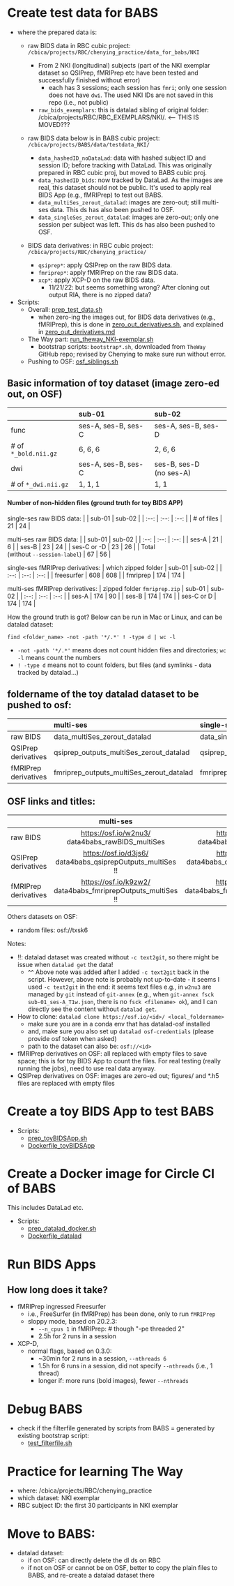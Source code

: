 # Create test data for BABS
* where the prepared data is:
    * raw BIDS data in RBC cubic project: `/cbica/projects/RBC/chenying_practice/data_for_babs/NKI`
        * From 2 NKI (longitudinal) subjects (part of the NKI exemplar dataset so QSIPrep, fMRIPrep etc have been tested and successfully finished without error)
            * each has 3 sessions; each session has `fmri`; only one session does not have `dwi`. The used NKI IDs are not saved in this repo (i.e., not public)
        * `raw_bids_exemplars`: this is datalad sibling of original folder: /cbica/projects/RBC/RBC_EXEMPLARS/NKI/. <-- THIS IS MOVED???

    * raw BIDS data below is in BABS cubic project: `/cbica/projects/BABS/data/testdata_NKI/`
        * `data_hashedID_noDataLad`: data with hashed subject ID and session ID; before tracking with DataLad. This was originally prepared in RBC cubic proj, but moved to BABS cubic proj.
        * `data_hashedID_bids`: now tracked by DataLad. As the images are real, this dataset should not be public. It's used to apply real BIDS App (e.g., fMRIPrep) to test out BABS.
        * `data_multiSes_zerout_datalad`: images are zero-out; still multi-ses data. This ds has also been pushed to OSF.
        * `data_singleSes_zerout_datalad`: images are zero-out; only one session per subject was left. This ds has also been pushed to OSF.
    * BIDS data derivatives: in RBC cubic project: `/cbica/projects/RBC/chenying_practice/`
        * `qsiprep*`: apply QSIPrep on the raw BIDS data.
        * `fmriprep*`: apply fMRIPrep on the raw BIDS data.
        * `xcp*`: apply XCP-D on the raw BIDS data.
            * 11/21/22: but seems something wrong? After cloning out output RIA, there is no zipped data?
* Scripts:
    * Overall: [prep_test_data.sh](prep_test_data.sh)
        * when zero-ing the images out, for BIDS data derivatives (e.g., fMRIPrep), this is done in [zero_out_derivatives.sh](zero_out_derivatives.sh), and explained in [zero_out_derivatives.md](zero_out_derivatives.md)
    * The Way part: [run_theway_NKI-exemplar.sh](run_theway_NKI-exemplar.sh)
        * bootstrap scripts: `bootstrap*.sh`, downloaded from `TheWay` GitHub repo; revised by Chenying to make sure run without error.
    * Pushing to OSF: [osf_siblings.sh](osf_siblings.sh)

## Basic information of toy dataset (image zero-ed out, on OSF)
|             | sub-01 | sub-02     |
| :---        |    :----   |          :--- |
| func | ses-A, ses-B, ses-C | ses-A, ses-B, ses-D |
| # of `*_bold.nii.gz` | 6, 6, 6 | 2, 6, 6 |
| dwi | ses-A, ses-B, ses-C | ses-B, ses-D <br>(no ses-A)|
| # of `*_dwi.nii.gz` | 1, 1, 1 | 1, 1 |

#### Number of non-hidden files (ground truth for toy BIDS APP)
single-ses raw BIDS data:
|    | sub-01 | sub-02 |
| :--: | :--: | :--: |
| # of files | 21 | 24 |

multi-ses raw BIDS data:
|   | sub-01 | sub-02 |
| :--: | :--: | :--: |
| ses-A | 21 | 6 |
| ses-B | 23 | 24 |
| ses-C or -D | 23 | 26 |
| Total <br>(without `--session-label`) | 67 | 56 |

single-ses fMRIPrep derivatives:
| which zipped folder  | sub-01 | sub-02 |
| :--: | :--: | :--: |
| freesurfer | 608 | 608 |
| fmriprep | 174 | 174 |

multi-ses fMRIPrep derivatives:
| zipped folder `fmriprep.zip`  | sub-01 | sub-02 |
| :--: | :--: | :--: |
| ses-A | 174 | 90 |
| ses-B | 174 | 174 |
| ses-C or D | 174 | 174 |

How the ground truth is got? Below can be run in Mac or Linux, and can be datalad dataset:
```
find <folder_name> -not -path '*/.*' ! -type d | wc -l
```
* `-not -path '*/.*'` means does not count hidden files and directories; `wc -l` means count the numbers
* `! -type d` means not to count folders, but files (and symlinks - data tracked by datalad...)

## foldername of the toy datalad dataset to be pushed to osf:
|             | multi-ses | single-ses     |
| :---        |    :----   |          :--- |
| raw BIDS      | data_multiSes_zerout_datalad       |  data_singleSes_zerout_datalad  |
| QSIPrep derivatives   | qsiprep_outputs_multiSes_zerout_datalad       | qsiprep_outputs_singleSes_zerout_datalad      |
| fMRIPrep derivatives | fmriprep_outputs_multiSes_zerout_datalad | fmriprep_outputs_singleSes_zerout_datalad |

## OSF links and titles:
|             | multi-ses | single-ses     |
| :---        |    :----:   |          :---: |
| raw BIDS      | https://osf.io/w2nu3/ <br>data4babs_rawBIDS_multiSes | https://osf.io/t8urc/ <br>data4babs_rawBIDS_singleSes |
| QSIPrep derivatives   | https://osf.io/d3js6/<br>data4babs_qsiprepOutputs_multiSes <br> !!  | https://osf.io/8t9sf/<br>data4babs_qsiprepOutputs_singleSes <br> !!  |
| fMRIPrep derivatives | https://osf.io/k9zw2/<br>data4babs_fmriprepOutputs_multiSes <br> !! | https://osf.io/2jvub/<br>data4babs_fmriprepOutputs_singleSes <br> !! |

Others datasets on OSF:
* random files: osf://txsk6

Notes:
* !!: datalad dataset was created without `-c text2git`, so there might be issue when `datalad get` the data!
    * ^^ Above note was added after I added `-c text2git` back in the script. However, above note is probably not up-to-date - it seems I used `-c text2git` in the end: it seems text files e.g., in `w2nu3` are managed by `git` instead of `git-annex` (e.g., when `git-annex fsck sub-01_ses-A_T1w.json`, there is no `fsck <filename> ok`), and I can directly see the content without `datalad get`.
* How to clone: `datalad clone https://osf.io/<id>/ <local_foldername>`
    * make sure you are in a conda env that has datalad-osf installed
    * and, make sure you also set up `datalad osf-credentials` (please provide osf token when asked)
    * path to the dataset can also be: `osf://<id>`
* fMRIPrep derivatives on OSF: all replaced with empty files to save space; this is for toy BIDS App to count the files. For real testing (really running the jobs), need to use real data anyway.
* QSIPrep derivatives on OSF: images are zero-ed out; figures/ and *.h5 files are replaced with empty files


# Create a toy BIDS App to test BABS
* Scripts:
    * [prep_toyBIDSApp.sh](prep_toyBIDSApp.sh)
    * [Dockerfile_toyBIDSApp](Dockerfile_toyBIDSApp)

# Create a Docker image for Circle CI of BABS
This includes DataLad etc.

* Scripts:
    * [prep_datalad_docker.sh](prep_datalad_docker.sh)
    * [Dockerfile_datalad](Dockerfile_datalad)

# Run BIDS Apps
## How long does it take?
* fMRIPrep ingressed Freesurfer
    * i.e., FreeSurfer (in fMRIPrep) has been done, only to run `fMRIPrep`
    * sloppy mode, based on 20.2.3:
        * `--n_cpus 1` in fMRIPrep:   # though "-pe threaded 2"
        * 2.5h for 2 runs in a session
* XCP-D,
    * normal flags, based on 0.3.0:
        * ~30min for 2 runs in a session, `--nthreads 6`
        * 1.5h for 6 runs in a session, did not specify `--nthreads` (i.e., 1 thread)
        * longer if: more runs (bold images), fewer `--nthreads`

# Debug BABS
* check if the filterfile generated by scripts from BABS = generated by existing bootstrap script:
    * [test_filterfile.sh](test_filterfile.sh)

# Practice for learning The Way

* where: /cbica/projects/RBC/chenying_practice
* which dataset: NKI exemplar
* RBC subject ID: the first 30 participants in NKI exemplar

# Move to BABS:
- datalad dataset:
    - if on OSF: can directly delete the dl ds on RBC
    - if not on OSF or cannot be on OSF, better to copy the plain files to BABS, and re-create a datalad dataset there